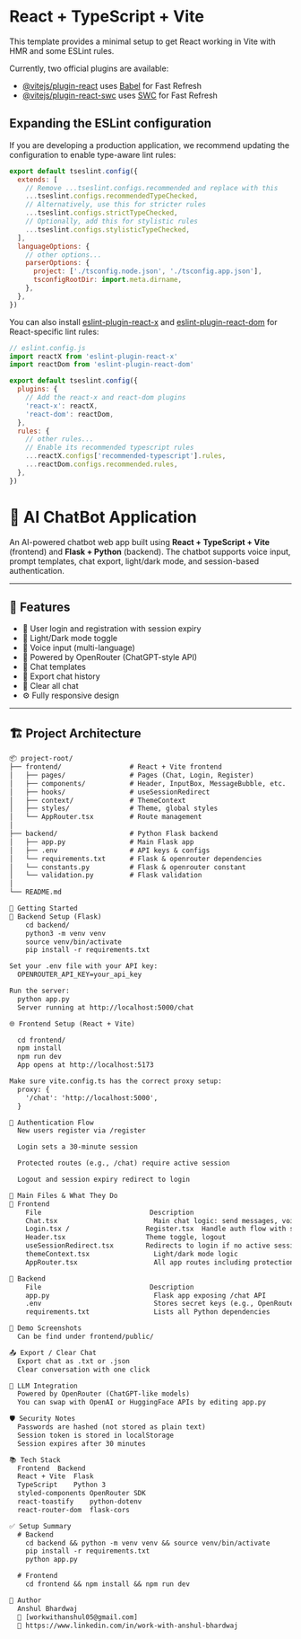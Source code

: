 # React + TypeScript + Vite

This template provides a minimal setup to get React working in Vite with HMR and some ESLint rules.

Currently, two official plugins are available:

- [@vitejs/plugin-react](https://github.com/vitejs/vite-plugin-react/blob/main/packages/plugin-react) uses [Babel](https://babeljs.io/) for Fast Refresh
- [@vitejs/plugin-react-swc](https://github.com/vitejs/vite-plugin-react/blob/main/packages/plugin-react-swc) uses [SWC](https://swc.rs/) for Fast Refresh

## Expanding the ESLint configuration

If you are developing a production application, we recommend updating the configuration to enable type-aware lint rules:

```js
export default tseslint.config({
  extends: [
    // Remove ...tseslint.configs.recommended and replace with this
    ...tseslint.configs.recommendedTypeChecked,
    // Alternatively, use this for stricter rules
    ...tseslint.configs.strictTypeChecked,
    // Optionally, add this for stylistic rules
    ...tseslint.configs.stylisticTypeChecked,
  ],
  languageOptions: {
    // other options...
    parserOptions: {
      project: ['./tsconfig.node.json', './tsconfig.app.json'],
      tsconfigRootDir: import.meta.dirname,
    },
  },
})
```

You can also install [eslint-plugin-react-x](https://github.com/Rel1cx/eslint-react/tree/main/packages/plugins/eslint-plugin-react-x) and [eslint-plugin-react-dom](https://github.com/Rel1cx/eslint-react/tree/main/packages/plugins/eslint-plugin-react-dom) for React-specific lint rules:

```js
// eslint.config.js
import reactX from 'eslint-plugin-react-x'
import reactDom from 'eslint-plugin-react-dom'

export default tseslint.config({
  plugins: {
    // Add the react-x and react-dom plugins
    'react-x': reactX,
    'react-dom': reactDom,
  },
  rules: {
    // other rules...
    // Enable its recommended typescript rules
    ...reactX.configs['recommended-typescript'].rules,
    ...reactDom.configs.recommended.rules,
  },
})
```
# 🤖 AI ChatBot Application

An AI-powered chatbot web app built using **React + TypeScript + Vite** (frontend) and **Flask + Python** (backend). The chatbot supports voice input, prompt templates, chat export, light/dark mode, and session-based authentication.

---

## 🧠 Features

- 🔐 User login and registration with session expiry
- 🌙 Light/Dark mode toggle
- 🎤 Voice input (multi-language)
- 🧠 Powered by OpenRouter (ChatGPT-style API)
- 💬 Chat templates
- 📄 Export chat history
- 🧹 Clear all chat
- ⚙️ Fully responsive design

---

## 🏗️ Project Architecture

```txt
📦 project-root/
├── frontend/                 # React + Vite frontend
│   ├── pages/                # Pages (Chat, Login, Register)
│   ├── components/           # Header, InputBox, MessageBubble, etc.
│   ├── hooks/                # useSessionRedirect
│   ├── context/              # ThemeContext
│   ├── styles/               # Theme, global styles
│   └── AppRouter.tsx         # Route management
│
├── backend/                  # Python Flask backend
│   ├── app.py                # Main Flask app
│   ├── .env                  # API keys & configs
│   └── requirements.txt      # Flask & openrouter dependencies
│   └── constants.py          # Flask & openrouter constant
│   └── validation.py         # Flask validation
│
└── README.md

🚀 Getting Started
🔧 Backend Setup (Flask)
    cd backend/
    python3 -m venv venv
    source venv/bin/activate
    pip install -r requirements.txt

Set your .env file with your API key:
  OPENROUTER_API_KEY=your_api_key

Run the server:
  python app.py
  Server running at http://localhost:5000/chat

🌐 Frontend Setup (React + Vite)

  cd frontend/
  npm install
  npm run dev
  App opens at http://localhost:5173

Make sure vite.config.ts has the correct proxy setup:
  proxy: {
    '/chat': 'http://localhost:5000',
  }

🔑 Authentication Flow
  New users register via /register

  Login sets a 30-minute session

  Protected routes (e.g., /chat) require active session

  Logout and session expiry redirect to login

🧾 Main Files & What They Do
🔹 Frontend
    File	                       Description
    Chat.tsx	                    Main chat logic: send messages, voice input, show bubbles
    Login.tsx /                   Register.tsx	Handle auth flow with session storage
    Header.tsx	                  Theme toggle, logout
    useSessionRedirect.tsx	      Redirects to login if no active session
    themeContext.tsx	            Light/dark mode logic
    AppRouter.tsx	                All app routes including protection for /chat

🔹 Backend
    File	                       Description
    app.py                      	Flask app exposing /chat API
    .env	                        Stores secret keys (e.g., OpenRouter API key)
    requirements.txt	            Lists all Python dependencies

📸 Demo Screenshots
  Can be find under frontend/public/

📤 Export / Clear Chat
  Export chat as .txt or .json
  Clear conversation with one click

🧠 LLM Integration
  Powered by OpenRouter (ChatGPT-like models)
  You can swap with OpenAI or HuggingFace APIs by editing app.py

🛡️ Security Notes
  Passwords are hashed (not stored as plain text)
  Session token is stored in localStorage
  Session expires after 30 minutes

📚 Tech Stack
  Frontend	Backend
  React + Vite	Flask
  TypeScript	Python 3
  styled-components	OpenRouter SDK
  react-toastify	python-dotenv
  react-router-dom	flask-cors

✅ Setup Summary
  # Backend
    cd backend && python -m venv venv && source venv/bin/activate
    pip install -r requirements.txt
    python app.py

  # Frontend
    cd frontend && npm install && npm run dev 

👤 Author
  Anshul Bhardwaj
  📧 [workwithanshul05@gmail.com]
  🔗 https://www.linkedin.com/in/work-with-anshul-bhardwaj
